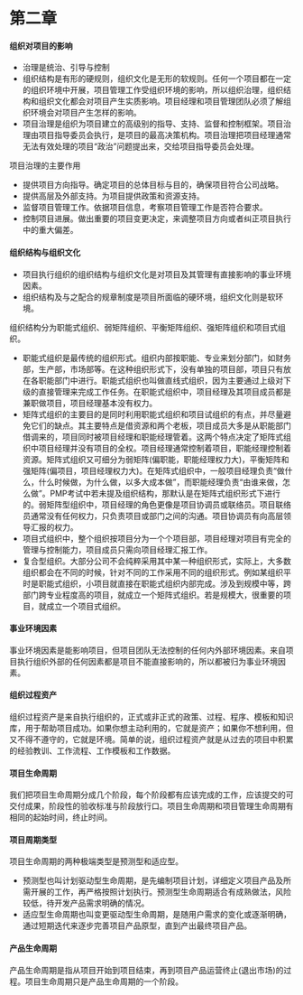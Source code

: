 # 第二章
#### 组织对项目的影响
- 治理是统治、引导与控制
- 组织结构是有形的硬规则，组织文化是无形的软规则。任何一个项目都在一定的组织环境中开展，项目管理工作受组织环境的影响，所以组织治理，组织结构和组织文化都会对项目产生实质影响。项目经理和项目管理团队必须了解组织环境会对项目产生怎样的影响。
- 项目治理是组织为项目建立的高级别的指导、支持、监督和控制框架。项目治理由项目指导委员会执行，是项目的最高决策机构。项目治理把项目经理通常无法有效处理的项目“政治”问题提出来，交给项目指导委员会处理。

项目治理的主要作用
- 提供项目方向指导。确定项目的总体目标与目的，确保项目符合公司战略。
- 提供高层及外部支持。为项目提供政策和资源支持。
- 监督项目管理工作。依据项目信息，考察项目管理工作是否符合要求。
- 控制项目进展。做出重要的项目变更决定，来调整项目方向或者纠正项目执行中的重大偏差。

#### 组织结构与组织文化
- 项目执行组织的组织结构与组织文化是对项目及其管理有直接影响的事业环境因素。
- 组织结构及与之配合的规章制度是项目所面临的硬环境，组织文化则是软环境。

组织结构分为职能式组织、弱矩阵组织、平衡矩阵组织、强矩阵组织和项目式组织。
- 职能式组织是最传统的组织形式。组织内部按职能、专业来划分部门，如财务部，生产部，市场部等。在这种组织形式下，没有单独的项目部，项目只有放在各职能部门中进行。职能式组织也叫做直线式组织，因为主要通过上级对下级的直接管理来完成工作任务。在职能式组织中，项目经理及其项目成员都是兼职做项目，项目经理基本没有权力。
- 矩阵式组织的主要目的是同时利用职能式组织和项目试组织的有点，并尽量避免它们的缺点。其主要特点是借资源和两个老板，项目成员大多是从职能部门借调来的，项目同时被项目经理和职能经理管着。这两个特点决定了矩阵式组织中项目经理并没有项目的全权。项目经理通常控制着项目，职能经理控制着资源。矩阵式组织又可细分为弱矩阵(偏职能，职能经理权力大)，平衡矩阵和强矩阵(偏项目，项目经理权力大)。在矩阵式组织中，一般项目经理负责“做什么，什么时候做，为什么做，以多大成本做”，而职能经理负责“由谁来做，怎么做”。PMP考试中若未提及组织结构，那默认是在矩阵式组织形式下进行的。弱矩阵型组织中，项目经理的角色更像是项目协调员或联络员。项目联络员通常没有任何权力，只负责项目或部门之间的沟通。项目协调员有向高层领导汇报的权力。
- 项目式组织中，整个组织按项目分为一个个项目部，项目经理对项目有完全的管理与控制能力，项目成员只需向项目经理汇报工作。
- 复合型组织。大部分公司不会纯粹采用其中某一种组织形式，实际上，大多数组织都会在不同的时候，针对不同的工作采用不同的组织形式。例如某组织平时是职能式组织，小项目就直接在职能式组织内部完成。涉及到规模中等，跨部门跨专业程度高的项目，就成立一个矩阵式组织。若是规模大，很重要的项目，就成立一个项目式组织。

#### 事业环境因素
事业环境因素是能影响项目，但项目团队无法控制的任何内外部环境因素。来自项目执行组织外部的任何因素都是项目不能直接影响的，所以都被归为事业环境因素。
#### 组织过程资产
组织过程资产是来自执行组织的，正式或非正式的政策、过程、程序、模板和知识库，用于帮助项目成功。如果你想主动利用的，它就是资产；如果你不想利用，但又不得不遵守的，它就是环境。简单的说，组织过程资产就是从过去的项目中积累的经验教训、工作流程、工作模板和工作数据。
#### 项目生命周期
我们把项目生命周期分成几个阶段，每个阶段都有应该完成的工作，应该提交的可交付成果，阶段性的验收标准与阶段放行口。项目生命周期和项目管理生命周期有相同的起始时间，终止时间。
#### 项目周期类型
项目生命周期的两种极端类型是预测型和适应型。
- 预测型也叫计划驱动型生命周期，是先编制项目计划，详细定义项目产品及所需开展的工作，再严格按照计划执行。预测型生命周期适合有成熟做法，风险较低，待开发产品需求明确的情况。
- 适应型生命周期也叫变更驱动型生命周期，是随用户需求的变化或逐渐明确，通过短期迭代来逐步完善项目产品原型，直到产出最终项目产品。
#### 产品生命周期
产品生命周期是指从项目开始到项目结束，再到项目产品运营终止(退出市场)的过程。项目生命周期只是产品生命周期的一个阶段。

